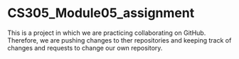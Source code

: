 # CS305_Module05_assignment
This is a project in which we are practicing collaborating on GitHub.
Therefore, we are pushing changes to ther repositories and keeping track of changes and requests to change our own repository.
